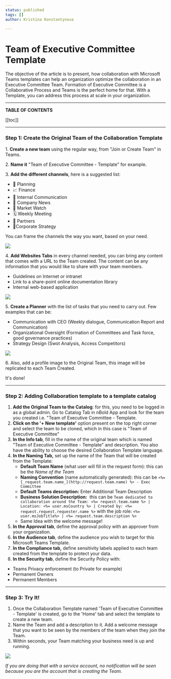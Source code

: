 ```yaml
---
status: published
tags: []
author: Kristina Konstantynova

---
```

# Team of Executive Committee Template

The objective of the article is to present, how collaboration with Microsoft Teams templates can help an organization optimize the collaboration in an Executive Committee Team. Formation of Executive Committee is a Collaborative Process and Teams is the perfect home for that. With a Template, you can address this process at scale in your organization.

***

**TABLE OF CONTENTS**

\[\[toc\]\]

***

### Step 1: Create the Original Team of the Collaboration Template

1\. **Create a new team** using the regular way, from "Join or Create Team" in Teams.

2\. **Name it** "Team of Executive Committee - Template" for example.

3\. **Add the different channels**, here is a suggested list:

* 📅 Planning
* 📈 Finance
* 📢 Internal Communication
* 📜 Company News
* 🔭 Market Watch
* 🗓 Weekly Meeting
* 🤝 Partners
* 🛫Corporate Strategy

You can frame the channels the way you want, based on your need.

![](https://downloads.intercomcdn.com/i/o/166279046/b6c311fd1f017f300dffd570/Screen+Shot+2019-11-27+at+12.40.16+PM.png)

4\. **Add Websites Tabs** in every channel needed, you can bring any content that comes with a URL to the Team created. The content can be any information that you would like to share with your team members.

* Guidelines on Internet or intranet
* Link to a share-point online documentation library
* Internal web-based application

![](https://downloads.intercomcdn.com/i/o/166279120/404745c01cd1e154ad1049c6/Screen+Shot+2019-11-27+at+12.41.33+PM.png)

5\. **Create a Planner** with the list of tasks that you need to carry out. Few examples that can be:

* Communication with CEO (Weekly dialogue, Communication Report and Communication)
* Organizational Oversight (Formation of Committees and Task force, good governance practices)
* Strategy Design (Swot Analysis, Access Competitors)

![](https://downloads.intercomcdn.com/i/o/166279328/993d724fd2dbbd3f8261a9b6/Screen+Shot+2019-11-27+at+12.40.41+PM.png)

6\. Also, add a profile image to the Original Team, this image will be replicated to each Team Created.

It's done!

***

### Step 2: Adding Collaboration template to a template catalog

1. **Add the Original Team to the Catalog**: for this, you need to be logged in as a global admin. Go to Catalog Tab in nBold App and look for the team you created i.e. "Team of Executive Committee - Template.
2. **Click on the '+ New template'** option present on the top right corner and select the team to be cloned, which in this case is "Team of Executive Committee"
3. **In the Info tab**, fill in the name of the original team which is named "Team of Executive Committee - Template" and description. You also have the ability to choose the desired Collaboration Template language.
4. **In the Naming Tab,** set up the name of the Team that will be created from the Template:
   * **Default Team Name** (what user will fill in the request form): this can be the _Name of the Team_
   * **Naming Convention** (name automatically generated): this can be `<%= [_request.team.name_](http://request.team.name) %> - Exec Committee`
   * **Default Teams description:** Enter Additional Team Description
   * **Business Solution Description:**  this can be `Team dedicated to collaboration around the Team: <%= request.team.name %> | Location: <%= user.msCountry %> | Created by: <%= request.request.requester.name %>` with the job role: `<%= user.msJobTitle%> | <%= request.team.description %>`
   * Same Idea with the welcome message!
5. **In the Approval tab**, define the approval policy with an approver from your organization.
6. **In the Audience tab**, define the audience you wish to target for this Microsoft Teams Template.
7. **In the Compliance tab,** define sensitivity labels applied to each team created from the template to protect your data.
8. **In the Security tab**, define the Security Policy with:

* Teams Privacy enforcement (to Private for example)
* Permanent Owners
* Permanent Members

***

### Step 3: Try It!

1. Once the Collaboration Template named 'Team of Executive Committee - Template' is created, go to the 'Home' tab and select the template to create a new team.
2. Name the Team and add a description to it. Add a welcome message that you want to be seen by the members of the team when they join the Team.
3. Within seconds, your Team matching your business need is up and running.

![](https://downloads.intercomcdn.com/i/o/462125453/073e234c8bc9ec264745b731/Screenshot+2022-02-09+at+11.45.47.png)

_If you are doing that with a service account, no notification will be seen because you are the account that is creating the Team._